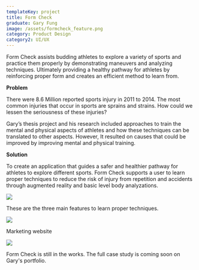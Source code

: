```yaml
---
templateKey: project
title: Form Check
graduate: Gary Fung
image: /assets/formcheck_feature.png
category: Product Design
category2: UI/UX
---
```

Form Check assists budding athletes to explore a variety of sports and practice them properly by demonstrating maneuvers and analyzing techniques. Ultimately providing a healthy pathway for athletes by reinforcing proper form and creates an efficient method to learn from.

**Problem**

There were 8.6 Million reported sports injury in 2011 to 2014. The most common injuries that occur in sports are sprains and strains. How could we lessen the seriousness of these injuries? 

Gary’s thesis project and his research included approaches to train the mental and physical aspects of athletes and how these techniques can be translated to other aspects. However, It resulted on causes that could be improved by improving mental and physical training. 

**Solution**

To create an application that guides a safer and healthier pathway for athletes to explore different sports. Form Check supports a user to learn proper techniques to reduce the risk of injury from repetition and accidents through augmented reality and basic level body analyzations. 

![](/assets/formcheck_one.png)

These are the three main features to learn proper techniques.

![](/assets/formcheck_two.png)

Marketing website 

![](/assets/formcheck_website.png)

Form Check is still in the works. The full case study is coming soon on Gary's portfolio.
